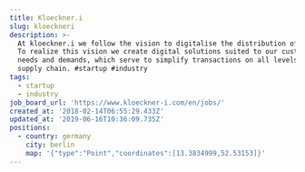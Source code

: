 ```yaml
---
title: Kloeckner.i
slug: kloeckneri
description: >-
  At kloeckner.i we follow the vision to digitalise the distribution of steel.
  To realize this vision we create digital solutions suited to our customers
  needs and demands, which serve to simplify transactions on all levels of the
  supply chain. #startup #industry
tags:
  - startup
  - industry
job_board_url: 'https://www.kloeckner-i.com/en/jobs/'
created_at: '2018-02-14T06:55:29.433Z'
updated_at: '2019-06-16T10:36:09.735Z'
positions:
  - country: germany
    city: berlin
    map: '{"type":"Point","coordinates":[13.3834999,52.53153]}'
---
```

